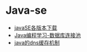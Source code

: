 # Java-se
- [javaSE各版本下载](https://www.oracle.com/cn/java/technologies/downloads/archive/)
- [Java编程学习-数据库连接池](ttps://blog.csdn.net/Ego_Ekko/article/details/127576664)
- [java的dns缓存机制](https://www.cnblogs.com/ajianbeyourself/p/17057550.html)